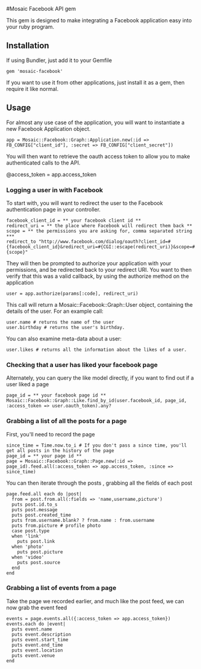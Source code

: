 #Mosaic Facebook API gem

This gem is designed to make integrating a Facebook application easy into your ruby program.


## Installation

If using Bundler, just add it to your Gemfile

    gem 'mosaic-facebook'

If you want to use it from other applications, just install it as a gem, then require it like normal.

## Usage

For almost any use case of the application, you will want to instantiate a new Facebook Application object.

    app = Mosaic::Facebook::Graph::Application.new(:id => FB_CONFIG["client_id"], :secret => FB_CONFIG["client_secret"])

You will then want to retrieve the oauth access token to allow you to make authenticated calls to the API.

   @access_token = app.access_token

### Logging a user in with Facebook

To start with, you will want to redirect the user to the Facebook authentication page in your controller.

    facebook_client_id = ** your facebook client id **
    redirect_uri = ** the place where Facebook will redirect them back **
    scope = ** the permissions you are asking for, comma separated string ***
    redirect_to "http://www.facebook.com/dialog/oauth?client_id=#{facebook_client_id}&redirect_uri=#{CGI::escape(redirect_uri)}&scope=#{scope}"

They will then be prompted to authorize your application with your permissions, and be redirected back to your redirect URI. You want to then verify that this was a
valid callback, by using the authorize method on the application

    user = app.authorize(params[:code], redirect_uri)

This call will return a Mosaic::Facebook::Graph::User object, containing the details of the user. For an example call:

    user.name # returns the name of the user
    user.birthday # returns the user's birthday.

You can also examine meta-data about a user:

    user.likes # returns all the information about the likes of a user.

### Checking that a user has liked your facebook page

Alternately, you can query the like model directly, if you want to find out if a user liked a page

    page_id = ** your facebook page id **
    Mosaic::Facebook::Graph::Like.find_by_id(user.facebook_id, page_id, :access_token => user.oauth_token).any?

### Grabbing a list of all the posts for a page

First, you'll need to record the page

    since_time = Time.now.to_i # If you don't pass a since time, you'll get all posts in the history of the page
    page_id = ** your page id **
    page = Mosaic::Facebook::Graph::Page.new(:id => page_id).feed.all(:access_token => app.access_token, :since => since_time)

You can then iterate through the posts , grabbing all the fields of each post

    page.feed.all each do |post|
      from = post.from.all(:fields => 'name,username,picture')
      puts post.id.to_s
      puts post.message
      puts post.created_time
      puts from.username.blank? ? from.name : from.username
      puts from.picture # profile photo
      case post.type
      when 'link'
        puts post.link
      when 'photo'
        puts post.picture
      when 'video'
        puts post.source
      end
    end

### Grabbing a list of events from a page

Take the page we recorded earlier, and much like the post feed, we can now grab the event feed

    events = page.events.all({:access_token => app.access_token})
    events.each do |event|
      puts event.name
      puts event.description
      puts event.start_time
      puts event.end_time
      puts event.location
      puts event.venue
    end